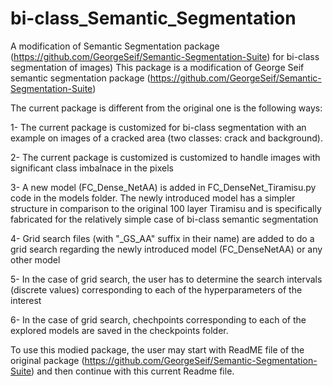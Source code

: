 # bi-class_Semantic_Segmentation
A modification of Semantic Segmentation package (https://github.com/GeorgeSeif/Semantic-Segmentation-Suite) for bi-class segmentation of images)
This package is a modification of George Seif semantic segmentation package (https://github.com/GeorgeSeif/Semantic-Segmentation-Suite)

The current package is different from the original one is the following ways: 

1- The current package is customized for bi-class segmentation with an example on images of a cracked area (two classes: crack and background). 

2- The current package is customized is customized to handle images with significant class imbalnace in the pixels 

3- A new model (FC_Dense_NetAA) is added in FC_DenseNet_Tiramisu.py code in the models folder. The newly introduced model has a simpler structure
in comparison to the original 100 layer Tiramisu and is specifically fabricated for the relatively simple case of bi-class semantic segmentation

4- Grid search files (with "_GS_AA" suffix in their name) are added to do a grid search regarding the newly introduced model (FC_DenseNetAA) or any other model

5- In the case of grid search, the user has to determine the search intervals (discrete values) corresponding to each of the hyperparameters of the interest

6- In the case of grid search, chechpoints corresponding to each of the explored models are saved in the checkpoints folder.


To use this modied package, the user may start with ReadME file of the original package (https://github.com/GeorgeSeif/Semantic-Segmentation-Suite) and then continue with this current Readme file.
